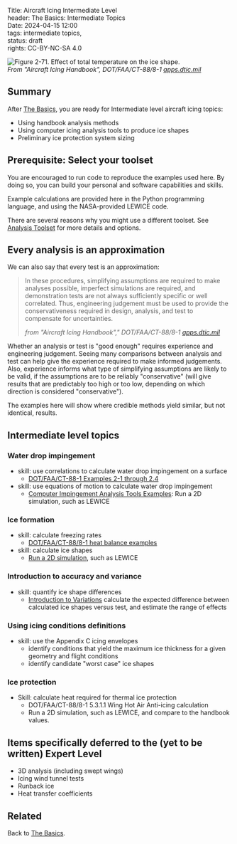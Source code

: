 Title: Aircraft Icing Intermediate Level   
header: The Basics: Intermediate Topics  
Date: 2024-04-15 12:00  
tags: intermediate topics,  
status: draft  
rights: CC-BY-NC-SA 4.0  

![Figure 2-71. Effect of total temperature on the ice shape.](/images/FAA%20Handbook%20volume%201%2FFigure%202-71%20crop.png)  
_From "Aircraft Icing Handbook", DOT/FAA/CT-88/8-1 [apps.dtic.mil](https://apps.dtic.mil/sti/pdfs/ADA238039.pdf)_  
 
## Summary  

After [The Basics]({filename}basics.md), 
you are ready for Intermediate level aircraft icing topics:  

- Using handbook analysis methods  
- Using computer icing analysis tools to produce ice shapes  
- Preliminary ice protection system sizing  

## Prerequisite: Select your toolset  

You are encouraged to run code to reproduce the examples used here. 
By doing so, you can build your personal and software capabilities and skills.  

Example calculations are provided here in the Python programming language, 
and using the NASA-provided LEWICE code. 

There are several reasons why you might use a different toolset. 
See [Analysis Toolset]({filename}intermediate_toolset.md) for more details and options.  

## Every analysis is an approximation  

We can also say that every test is an approximation:  

> In these procedures, simplifying assumptions are required to
make analyses possible, imperfect simulations are required, and demonstration tests are not always
sufficiently specific or well correlated. Thus, engineering judgement must be used to provide the
conservativeness required in design, analysis, and test to compensate for uncertainties.  
> 
>_from "Aircraft Icing Handbook"," DOT/FAA/CT-88/8-1 [apps.dtic.mil](https://apps.dtic.mil/sti/pdfs/ADA238039.pdf)_  

Whether an analysis or test is "good enough" requires experience and engineering judgement. 
Seeing many comparisons between analysis and test can help give the experience required to make informed judgements. 
Also, experience informs what type of simplifying assumptions are likely to be valid, 
if the assumptions are to be reliably "conservative" 
(will give results that are predictably too high or too low, 
depending on which direction is considered "conservative").  

The examples here will show where credible methods yield similar, 
but not identical, results.  

<a name="intermediate-topics"></a>  
## Intermediate level topics   

### Water drop impingement  

- skill: use correlations to calculate water drop impingement on a surface  
    - [DOT/FAA/CT-88-1 Examples 2-1 through 2.4]({filename}intermediate_water_catch_examples.md)  
- skill: use equations of motion to calculate water drop impingement  
    - [Computer Impingement Analysis Tools Examples]({filename}intermediate_lewice_impingement.md): Run a 2D simulation, such as LEWICE    

### Ice formation  

- skill: calculate freezing rates  
    - [DOT/FAA/CT-88/8-1 heat balance examples]({filename}intermediate_heat_balance_examples.md)  
- skill: calculate ice shapes  
    - [Run a 2D simulation]({filename}intermediate_lewice_freezing.md), such as LEWICE  

### Introduction to accuracy and variance  

- skill: quantify ice shape differences
    - [Introduction to Variations]({filename}intermediate_variance.md) calculate the expected difference between calculated ice shapes versus test,
and estimate the range of effects   

### Using icing conditions definitions  

- skill: use the Appendix C icing envelopes  
  - identify conditions that yield the maximum ice thickness for a given geometry and flight conditions   
  - identify candidate "worst case" ice shapes  

### Ice protection  

- Skill: calculate heat required for thermal ice protection  
    - DOT/FAA/CT-88/8-1 5.3.1.1 Wing Hot Air Anti-icing calculation  
    - Run a 2D simulation, such as LEWICE, and compare to the handbook values.  

## Items specifically deferred to the (yet to be written) Expert Level  

- 3D analysis (including swept wings)  
- Icing wind tunnel tests  
- Runback ice  
- Heat transfer coefficients  

## Related  

Back to [The Basics]({filename}basics.md).  



